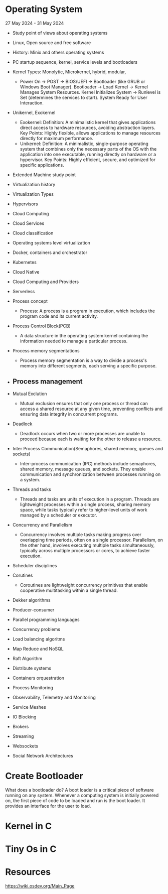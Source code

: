# Operating System

27 May 2024 - 31 May 2024

- Study point of views about operating systems
- Linux, Open source and free software
- History: Minix and others operating systems
- PC startup sequence, kernel, service levels and bootloaders
- Kernel Types: Monolytic, Microkernel, hybrid, modular,
  - Power On → POST → BIOS/UEFI → Bootloader (like GRUB or Windows Boot Manager).
Bootloader → Load Kernel → Kernel Manages System Resources.
Kernel Initializes System → Runlevel is Set (determines the services to start).
System Ready for User Interaction.

- Unikernel, Exokernel
  - Exokernel: Definition: A minimalistic kernel that gives applications direct access to hardware resources, avoiding abstraction layers.
Key Points: Highly flexible, allows applications to manage resources directly for maximum performance.
  - Unikernel: Definition: A minimalistic, single-purpose operating system that combines only the necessary parts of the OS with the application into one executable, running directly on hardware or a hypervisor.
Key Points: Highly efficient, secure, and optimized for specific applications.

- Extended Machine study point
- Virtualization history
- Virtualization Types
- Hypervisors
- Cloud Computing
- Cloud Services
- Cloud classification
- Operating systems level virtualization
- Docker, containers and orchestrator
- Kubernetes
- Cloud Native
- Cloud Computing and Providers
- Serverless
- Process concept
  - Process: A process is a program in execution, which includes the program code and its current activity.
- Process Control Block(PCB)
  - A data structure in the operating system kernel containing the information needed to manage a particular process.
- Process memory segmentations
  - Process memory segmentation is a way to divide a process's memory into different segments, each serving a specific purpose. 
- Process management
  - 
- Mutual Exclution
  - Mutual exclusion ensures that only one process or thread can access a shared resource at any given time, preventing conflicts and ensuring data integrity in concurrent programs.
- Deadlock
  - Deadlock occurs when two or more processes are unable to proceed because each is waiting for the other to release a resource.
- Inter Process Communication(Semaphores, shared memory, queues and sockets)
  - Inter-process communication (IPC) methods include semaphores, shared memory, message queues, and sockets. They enable communication and synchronization between processes running on a system.
- Threads and tasks
  - Threads and tasks are units of execution in a program. Threads are lightweight processes within a single process, sharing memory space, while tasks typically refer to higher-level units of work managed by a scheduler or executor.
- Concurrency and Parallelism
  - Concurrency involves multiple tasks making progress over overlapping time periods, often on a single processor. Parallelism, on the other hand, involves executing multiple tasks simultaneously, typically across multiple processors or cores, to achieve faster execution.
- Scheduler disciplines
- Corutines
  - Coroutines are lightweight concurrency primitives that enable cooperative multitasking within a single thread.
- Dekker algorithms
- Producer-consumer
- Parallel programming languages
- Concurrency problems
- Load balancing algoritms
- Map Reduce and NoSQL
- Raft Algorithm
- Distribute systems
- Containers orquestration
- Process Monitoring
- Observability, Telemetry and Monitoring
- Service Meshes
- IO Blocking
- Brokers
- Streaming
- Websockets
- Social Network Architectures




# Create Bootloader

What does a bootloader do?
A boot loader is a critical piece of software running on any system. Whenever a computing system is initially powered on, the first piece of code to be loaded and run is the boot loader. It provides an interface for the user to load.

# Kernel in C

# Tiny Os in C

# Resources
https://wiki.osdev.org/Main_Page
